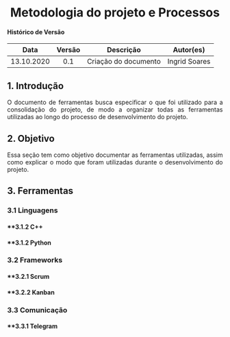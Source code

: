 # <center>Metodologia do projeto e Processos

#### Histórico de Versão
|    Data    | Versão | Descrição            | Autor(es)       |
| :--------: | :----: | :------------------: | :-------------: |
| 13.10.2020 |  0.1   | Criação do documento | Ingrid Soares |

<div align="justify">

## 1. Introdução

O documento de ferramentas busca especificar o que foi utilizado para a consolidação do projeto, de modo a organizar todas as ferramentas utilizadas ao longo do processo de desenvolvimento do projeto.

## 2. Objetivo

Essa seção tem como objetivo documentar as ferramentas utilizadas, assim como explicar o modo que foram utilizadas durante o desenvolvimento do projeto.

## 3. Ferramentas


### 3.1 Linguagens


#### **3.1.2 C++

#### **3.1.2 Python


### 3.2 Frameworks

#### **3.2.1 Scrum

#### **3.2.2 Kanban


### 3.3 Comunicação

#### **3.3.1 Telegram



